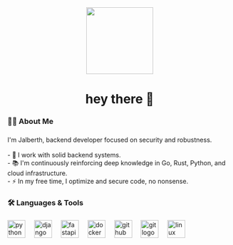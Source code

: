 <div align="center">
  <img height="150" src="https://github.com/jalmosquera/svg/blob/main/logoJal.svg"/>
</div>

###

<h1 align="center">hey there 👋</h1>

###

<h3 align="left">👨‍💻 About Me</h3>

###

<p align="left">I'm Jalberth, backend developer focused on security and robustness.<br><br>- 🔭 I work with solid backend systems.<br>- 📚 I'm continuously reinforcing deep knowledge in Go, Rust, Python, and cloud infrastructure.<br>- ⚡ In my free time, I optimize and secure code, no nonsense.</p>

###

<h3 align="left">🛠 Languages & Tools</h3>

###

<div align="left">
  <img src="https://raw.githubusercontent.com/jalmosquera/svg/main/py.svg" height="40" alt="python logo" />
  <img width="12" />
  <img src="https://raw.githubusercontent.com/jalmosquera/svg/main/dj.svg" height="40" alt="django logo" />
  <img width="12" />
  <img src="https://raw.githubusercontent.com/jalmosquera/svg/main/fastapi.svg" height="40" alt="fastapi logo" />
  <img width="12" />
  <img src="https://raw.githubusercontent.com/jalmosquera/svg/main/docker.svg" height="40" alt="docker logo" />
  <img width="12" />
  <img src="https://raw.githubusercontent.com/jalmosquera/svg/main/Github_dark.svg" height="40" alt="github logo" />
  <img width="12" />
  <img src="https://raw.githubusercontent.com/jalmosquera/svg/main/git.svg" height="40" alt="git logo" />
  <img width="12" />
  <img src="https://raw.githubusercontent.com/jalmosquera/svg/main/linux.svg" height="40" alt="linux logo" />
</div>



